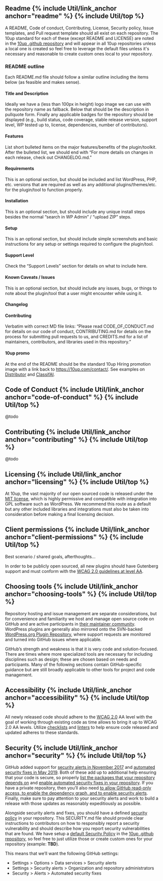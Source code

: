 <h2 id="readme" class="anchor-heading">Readme {% include Util/link_anchor anchor="readme" %} {% include Util/top %}</h2>

A README, Code of conduct, Contributing, License, Security policy, Issue templates, and Pull request template should all exist on each repository.  The 10up standard for each of these (except README and LICENSE) are noted in the [10up .github repository](https://github.com/10up/.github) and will appear in all 10up repositories unless a local one is created so feel free to leverage the default files unless it's necessary and reasonable to create custom ones local to your repository.

### README outline

Each README.md file should follow a similar outline including the items below (as feasible and makes sense).

#### Title and Description

Ideally we have a (less than 100px in height) logo image we can use with the repository name as fallback.  Below that should be the description in pullquote form.  Finally any applicable badges for the repository should be displayed (e.g., build status, code coverage, stable release version, support level, WP tested up to, license, dependencies, number of contributors).

#### Features

List short bulleted items on the major features/benefits of the plugin/toolkit.  After the bulleted list, we should end with “For more details on changes in each release, check out CHANGELOG.md.”

#### Requirements

This is an optional section, but should be included and list WordPress, PHP, etc. versions that are required as well as any additional plugins/themes/etc. for the plugin/tool to function properly.

#### Installation

This is an optional section, but should include any unique install steps besides the normal “search in WP Admin” / “upload ZIP” steps.

#### Setup

This is an optional section, but should include simple screenshots and basic instructions for any setup or settings required to configure the plugin/tool.

#### Support Level

<!-- @todo: needs proper link on "Support Levels" -->
Check the “Support Levels” section for details on what to include here.

#### Known Caveats / Issues

This is an optional section, but should include any issues, bugs, or things to note about the plugin/tool that a user might encounter while using it.

#### Changelog

<!-- @todo: add details for this section-->

#### Contributing

Verbatim with correct MD file links: “Please read CODE_OF_CONDUCT.md for details on our code of conduct, CONTRIBUTING.md for details on the process for submitting pull requests to us, and CREDITS.md for a list of maintainers, contributors, and libraries used in this repository.”

#### 10up promo

At the end of the README should be the standard 10up Hiring promotion image with a link back to https://10up.com/contact/.  See examples on [Distributor](https://github.com/10up/distributor/#like-what-you-see) and [ClassifAI](https://github.com/10up/classifai#like-what-you-see).

<h2 id="code-of-conduct" class="anchor-heading">Code of Conduct {% include Util/link_anchor anchor="code-of-conduct" %} {% include Util/top %}</h2>

@todo

<h2 id="contributing" class="anchor-heading">Contributing {% include Util/link_anchor anchor="contributing" %} {% include Util/top %}</h2>

@todo


<h2 id="licensing" class="anchor-heading">Licensing {% include Util/link_anchor anchor="licensing" %} {% include Util/top %}</h2>

At 10up, the vast majority of our open sourced code is released under the [MIT license](https://opensource.org/licenses/MIT), which is highly permissive and compatible with integration into GPL software such as WordPress. We recommend this route as a default but any other included libraries and integrations must also be taken into consideration before making a final licensing decision.  

<h2 id="client-permissions" class="anchor-heading">Client permissions {% include Util/link_anchor anchor="client-permissions" %} {% include Util/top %}</h2>

Best scenario / shared goals, afterthoughts…

In order to be publicly open sourced, all new plugins should have Gutenberg support and must conform with the [WCAG 2.0 guidelines at level AA](https://www.w3.org/TR/WCAG20/).

<h2 id="choosing-tools" class="anchor-heading">Choosing tools {% include Util/link_anchor anchor="choosing-tools" %} {% include Util/top %}</h2>

Repository hosting and issue management are separate considerations, but for convenience and familiarity we host and manage open source code on GitHub and are active participants in [their maintainer community](https://github.com/maintainers/welcome). WordPress plugins are generally also mirrored onto the SVN-backed [WordPress.org Plugin Repository](https://wordpress.org/plugins), where support requests are monitored and turned into GitHub issues where applicable.

GitHub’s strength and weakness is that it is very code and solution-focused. There are times where more specialized tools are necessary for including disciplines such as design; these are chosen based on needs and participants. Many of the following sections contain GitHub-specific guidance but are still broadly applicable to other tools for project and code management.

<h2 id="accessibility" class="anchor-heading">Accessibility {% include Util/link_anchor anchor="accessibility" %} {% include Util/top %}</h2>

All newly released code should adhere to the [WCAG 2.0](https://www.w3.org/TR/WCAG20/) AA level with the goal of working through existing code as time allows to bring it up to WCAG 2.0 AA levels.  Utilize [checklists](https://www.wuhcag.com/wcag-checklist/) and [linters](https://pa11y.org/) to help ensure code released and updated adheres to these standards.

<h2 id="security" class="anchor-heading">Security {% include Util/link_anchor anchor="security" %} {% include Util/top %}</h2>

GitHub added support for [security alerts in November 2017](https://github.blog/2017-11-16-introducing-security-alerts-on-github/) and [automated security fixes in May 2019](https://github.blog/2019-05-23-introducing-new-ways-to-keep-your-code-secure/#automated-security-fixes-with-dependabot).  Both of these add up to additional help ensuring that your code is secure, so properly [list the packages that your repository depends on](https://help.github.com/en/articles/listing-the-packages-that-a-repository-depends-on) and [enable automated security fixes in your repository](https://help.github.com/en/articles/configuring-automated-security-fixes#managing-automated-security-fixes-for-your-repository).  If you have a private repository, then you’ll also need [to allow GitHub read-only access, to enable the dependency graph, and to enable security alerts](https://help.github.com/en/articles/opting-into-or-out-of-data-use-for-your-private-repository#opting-into-data-use-for-your-private-repository).  Finally, make sure to pay attention to your security alerts and work to build a release with those updates as reasonably expeditiously as possible.

Alongside security alerts and fixes, you should have a defined [security policy](https://help.github.com/en/articles/adding-a-security-policy-to-your-repository) in your repository.  This SECURITY.md file should provide clear instructions to contributors on how to responsibly report a security vulnerability and should describe how you report security vulnerabilities that are found.  We have setup a [default Security Policy](https://github.com/10up/.github/blob/master/SECURITY.md) in the [10up .github repository](https://github.com/10up/.github), so feel free to just utilize those or create custom ones for your repository (example: **TBD**).

This means that we’ll want the following GitHub settings:
- Settings > Options > Data services > Security alerts
- Settings > Security alerts > Organization and repository administrators
- Security > Alerts > Automated security fixes
